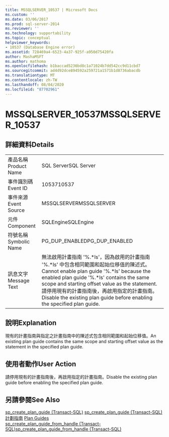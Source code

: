 ```yaml
---
title: MSSQLSERVER_10537 | Microsoft Docs
ms.custom: ''
ms.date: 03/06/2017
ms.prod: sql-server-2014
ms.reviewer: ''
ms.technology: supportability
ms.topic: conceptual
helpviewer_keywords:
- 10537 (Database Engine error)
ms.assetid: 728469a4-6523-4a37-925f-a950d75420fa
author: MashaMSFT
ms.author: mathoma
ms.openlocfilehash: b1baccad5236bd8c1a71024b7dd542cc9d11cbd7
ms.sourcegitcommit: ad4d92dce894592a259721a1571b1d8736abacdb
ms.translationtype: MT
ms.contentlocale: zh-TW
ms.lasthandoff: 08/04/2020
ms.locfileid: "87702961"
---
```

# <a name="mssqlserver_10537"></a><span data-ttu-id="bc213-102">MSSQLSERVER_10537</span><span class="sxs-lookup"><span data-stu-id="bc213-102">MSSQLSERVER_10537</span></span>
    
## <a name="details"></a><span data-ttu-id="bc213-103">詳細資料</span><span class="sxs-lookup"><span data-stu-id="bc213-103">Details</span></span>  
  
|||  
|-|-|  
|<span data-ttu-id="bc213-104">產品名稱</span><span class="sxs-lookup"><span data-stu-id="bc213-104">Product Name</span></span>|<span data-ttu-id="bc213-105">SQL Server</span><span class="sxs-lookup"><span data-stu-id="bc213-105">SQL Server</span></span>|  
|<span data-ttu-id="bc213-106">事件識別碼</span><span class="sxs-lookup"><span data-stu-id="bc213-106">Event ID</span></span>|<span data-ttu-id="bc213-107">10537</span><span class="sxs-lookup"><span data-stu-id="bc213-107">10537</span></span>|  
|<span data-ttu-id="bc213-108">事件來源</span><span class="sxs-lookup"><span data-stu-id="bc213-108">Event Source</span></span>|<span data-ttu-id="bc213-109">MSSQLSERVER</span><span class="sxs-lookup"><span data-stu-id="bc213-109">MSSQLSERVER</span></span>|  
|<span data-ttu-id="bc213-110">元件</span><span class="sxs-lookup"><span data-stu-id="bc213-110">Component</span></span>|<span data-ttu-id="bc213-111">SQLEngine</span><span class="sxs-lookup"><span data-stu-id="bc213-111">SQLEngine</span></span>|  
|<span data-ttu-id="bc213-112">符號名稱</span><span class="sxs-lookup"><span data-stu-id="bc213-112">Symbolic Name</span></span>|<span data-ttu-id="bc213-113">PG_DUP_ENABLED</span><span class="sxs-lookup"><span data-stu-id="bc213-113">PG_DUP_ENABLED</span></span>|  
|<span data-ttu-id="bc213-114">訊息文字</span><span class="sxs-lookup"><span data-stu-id="bc213-114">Message Text</span></span>|<span data-ttu-id="bc213-115">無法啟用計畫指南 '%.\*ls'，因為啟用的計畫指南 '%.\*ls' 中包含相同範圍和起始位移值的陳述式。</span><span class="sxs-lookup"><span data-stu-id="bc213-115">Cannot enable plan guide '%.\*ls' because the enabled plan guide '%.\*ls' contains the same scope and starting offset value as the statement.</span></span> <span data-ttu-id="bc213-116">請停用現有的計畫指南後，再啟用指定的計畫指南。</span><span class="sxs-lookup"><span data-stu-id="bc213-116">Disable the existing plan guide before enabling the specified plan guide.</span></span>|  
  
## <a name="explanation"></a><span data-ttu-id="bc213-117">說明</span><span class="sxs-lookup"><span data-stu-id="bc213-117">Explanation</span></span>  
 <span data-ttu-id="bc213-118">現有的計畫指南與指定之計畫指南中的陳述式包含相同範圍和起始位移值。</span><span class="sxs-lookup"><span data-stu-id="bc213-118">An existing plan guide contains the same scope and starting offset value as the statement in the specified plan guide.</span></span>  
  
## <a name="user-action"></a><span data-ttu-id="bc213-119">使用者動作</span><span class="sxs-lookup"><span data-stu-id="bc213-119">User Action</span></span>  
 <span data-ttu-id="bc213-120">請停用現有的計畫指南後，再啟用指定的計畫指南。</span><span class="sxs-lookup"><span data-stu-id="bc213-120">Disable the existing plan guide before enabling the specified plan guide.</span></span>  
  
## <a name="see-also"></a><span data-ttu-id="bc213-121">另請參閱</span><span class="sxs-lookup"><span data-stu-id="bc213-121">See Also</span></span>  
 <span data-ttu-id="bc213-122">[sp_create_plan_guide &#40;Transact-SQL&#41;](/sql/relational-databases/system-stored-procedures/sp-create-plan-guide-transact-sql) </span><span class="sxs-lookup"><span data-stu-id="bc213-122">[sp_create_plan_guide &#40;Transact-SQL&#41;](/sql/relational-databases/system-stored-procedures/sp-create-plan-guide-transact-sql) </span></span>  
 <span data-ttu-id="bc213-123">[計劃指南](../performance/plan-guides.md) </span><span class="sxs-lookup"><span data-stu-id="bc213-123">[Plan Guides](../performance/plan-guides.md) </span></span>  
 [<span data-ttu-id="bc213-124">sp_create_plan_guide_from_handle &#40;Transact-SQL&#41;</span><span class="sxs-lookup"><span data-stu-id="bc213-124">sp_create_plan_guide_from_handle &#40;Transact-SQL&#41;</span></span>](/sql/relational-databases/system-stored-procedures/sp-create-plan-guide-from-handle-transact-sql)  
  
  
